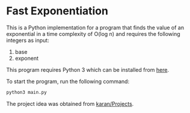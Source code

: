 # Fast Exponentiation
This is a Python implementation for a program that finds the value of an exponential in a time complexity of O(log n) and requires the following integers as input:
1. base
2. exponent

This program requires Python 3 which can be installed from [here](https://www.python.org/downloads/).

To start the program, run the following command:
```bash
python3 main.py
```
The project idea was obtained from [karan/Projects](https://github.com/karan/Projects#numbers).
